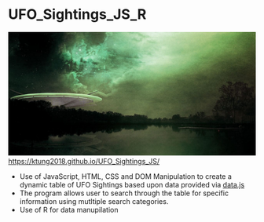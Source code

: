 # UFO_Sightings_JS_R
![alt text](UFO.jpg "Logo Title Text 1")
https://ktung2018.github.io/UFO_Sightings_JS/

- Use of JavaScript, HTML, CSS and DOM Manipulation to create a dynamic table of UFO Sightings based upon data provided via [data.js](data.js)
- The program allows user to search through the table for specific information using mutltiple search categories.
- Use of R for data manupilation



